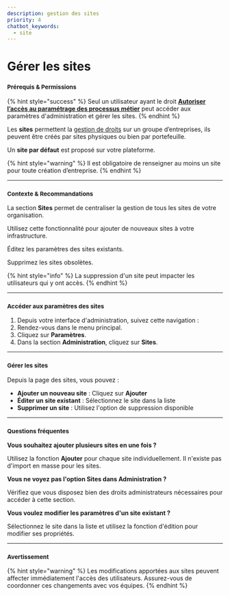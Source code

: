 ```yaml
---
description: gestion des sites
priority: 4
chatbot_keywords: 
  - site
---
```


# Gérer les sites

### <sup>**Prérequis & Permissions**</sup>

{% hint style="success" %}
Seul un utilisateur ayant le droit [**Autoriser l’accès au paramétrage des processus métier**](detail-des-droits.md) peut accéder aux paramètres d'administration et gérer les sites.
{% endhint %}

Les **sites** permettent la [gestion de droits](gerer-les-profils-de-droits.md) sur un groupe d’entreprises, ils peuvent être créés par sites physiques ou bien par portefeuille.

Un **site par défaut** est proposé sur votre plateforme.

{% hint style="warning" %}
Il est obligatoire de renseigner au moins un site pour toute création d’entreprise.
{% endhint %}

***

### <sup>**Contexte & Recommandations**</sup>

La section **Sites** permet de centraliser la gestion de tous les sites de votre organisation.

Utilisez cette fonctionnalité pour ajouter de nouveaux sites à votre infrastructure.

Éditez les paramètres des sites existants.

Supprimez les sites obsolètes.

{% hint style="info" %}
La suppression d'un site peut impacter les utilisateurs qui y ont accès.
{% endhint %}

***

### <sup>**Accéder aux paramètres des sites**</sup>

1. Depuis votre interface d'administration, suivez cette navigation :
2. Rendez-vous dans le menu principal.
3. Cliquez sur **Paramètres**.
4. Dans la section **Administration**, cliquez sur **Sites**.

***

### <sup>**Gérer les sites**</sup>

Depuis la page des sites, vous pouvez :

* **Ajouter un nouveau site** : Cliquez sur **Ajouter**
* **Éditer un site existant** : Sélectionnez le site dans la liste
* **Supprimer un site** : Utilisez l'option de suppression disponible

***

### <sup>**Questions fréquentes**</sup>

**Vous souhaitez ajouter plusieurs sites en une fois ?**

Utilisez la fonction **Ajouter** pour chaque site individuellement. Il n'existe pas d'import en masse pour les sites.

**Vous ne voyez pas l'option Sites dans Administration ?**

Vérifiez que vous disposez bien des droits administrateurs nécessaires pour accéder à cette section.

**Vous voulez modifier les paramètres d'un site existant ?**

Sélectionnez le site dans la liste et utilisez la fonction d'édition pour modifier ses propriétés.

***

### <sup>**Avertissement**</sup>

{% hint style="warning" %}
Les modifications apportées aux sites peuvent affecter immédiatement l'accès des utilisateurs. Assurez-vous de coordonner ces changements avec vos équipes.
{% endhint %}
